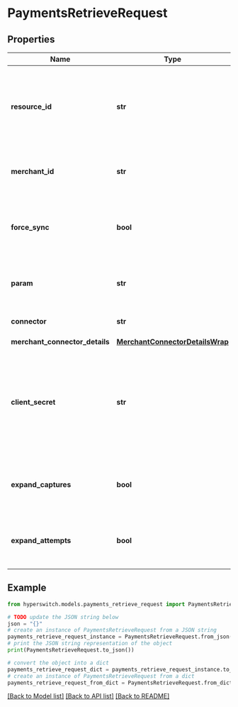 # PaymentsRetrieveRequest


## Properties

Name | Type | Description | Notes
------------ | ------------- | ------------- | -------------
**resource_id** | **str** | The type of ID (ex: payment intent id, payment attempt id or connector txn id) | 
**merchant_id** | **str** | The identifier for the Merchant Account. | [optional] 
**force_sync** | **bool** | Decider to enable or disable the connector call for retrieve request | 
**param** | **str** | The parameters passed to a retrieve request | [optional] 
**connector** | **str** | The name of the connector | [optional] 
**merchant_connector_details** | [**MerchantConnectorDetailsWrap**](MerchantConnectorDetailsWrap.md) |  | [optional] 
**client_secret** | **str** | This is a token which expires after 15 minutes, used from the client to authenticate and create sessions from the SDK | [optional] 
**expand_captures** | **bool** | If enabled provides list of captures linked to latest attempt | [optional] 
**expand_attempts** | **bool** | If enabled provides list of attempts linked to payment intent | [optional] 

## Example

```python
from hyperswitch.models.payments_retrieve_request import PaymentsRetrieveRequest

# TODO update the JSON string below
json = "{}"
# create an instance of PaymentsRetrieveRequest from a JSON string
payments_retrieve_request_instance = PaymentsRetrieveRequest.from_json(json)
# print the JSON string representation of the object
print(PaymentsRetrieveRequest.to_json())

# convert the object into a dict
payments_retrieve_request_dict = payments_retrieve_request_instance.to_dict()
# create an instance of PaymentsRetrieveRequest from a dict
payments_retrieve_request_from_dict = PaymentsRetrieveRequest.from_dict(payments_retrieve_request_dict)
```
[[Back to Model list]](../README.md#documentation-for-models) [[Back to API list]](../README.md#documentation-for-api-endpoints) [[Back to README]](../README.md)


